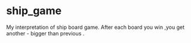 # ship_game
My interpretation of ship board game. After each board you win ,you get another - bigger than previous .
